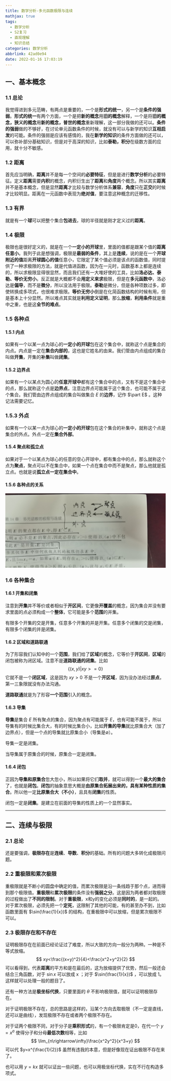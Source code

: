 ```yaml
---
title: 数学分析-多元函数极限与连续
mathjax: true
tags:
  - 数学分析
  - S2复习
  - 直观理解
  - 知识总结
categories: 数学分析
abbrlink: 42ad0e94
date: 2022-01-16 17:03:19
---
```


## 一、基本概念

### 1.1 总论

我觉得进到多元范畴，有两点是重要的，一个是**形式的统一**，另一个是**条件的强弱**。**形式的统一**有两个方面，一个是把**新的概念**用**旧的概念**解释，一个是将**旧的概念，狭义的概念**用**新的概念，普世的概念**重新理解，这一部分我做的还可以。**条件的强弱**做的不够好，在讨论单元函数条件的时候，就没有可以与新学的知识**互相启发**的可能。条件的强弱是应该有感情的，我在**新学的知识**的条件方面做的还可以，可以弥补部分基础知识，但是对于高深的知识，比如**泰勒，积分**在级数方面的应用，就十分不敏感。

### 1.2 距离

首先应当明确，**距离**并不是每一个空间的**必要特征**，但是是进行**数学分析**的必要特征。定义**距离**需要**内积**的概念，内积衍生出了**距离**和**角度**两个概念。所以其实**距离**并不是基本概念，但是显然**距离**才比较与数学分析体系**兼容**，**角度**只在**正交**的时候才比较明显。距离在一元函数中表现为**绝对值**，要注意这种概念的迁移性。

### 1.3 有界

就是有一个**球**可以把整个集合**包进去**，球的半径就是刚才定义过的**距离**。

### 1.4 极限

极限也是很好定义的，就是在一个**一定小的开球**里，里面的值都是跟某个值的**距离任意小**。我列于此是想强调，极限是**最弱的条件**，其上是**连续**，说的是在一个**开球附近的值**距离**开球圆心的值**任意小，它限定了某个值必须是该点的函数值，同时提供了一种求极限的方法，就是代值进函数，因为在一元时，函数基本上都是连续的，所以求极限显得很显然，而且我们还有一大堆好使的工具，比如**洛必达、泰勒、等价无穷小**。反正就是大概都不会**用定义来求**极限，但是在**多元函数中**，洛必达是**偏导**，而不是**微分**，所以没法用于极限。**泰勒**是微分，但是各种项数过多，即使转换成多项式，也很难求极限。**等价无穷小**倒是在化简函数结构的时候有用，但是基本上十分显然。所以难点其实就是**利用定义证明**，那么**放缩**，**利用条件**就是重中之重，也是这**全节的难点**。

### 1.5 各种点

#### 1.5.1 内点

如果有一个以某一点为球心的**一定小的开球**包在这个集合中，就称这个点是集合的内点。内点是一定在**集合内部的**，这也是它姓名的由来。我们管由内点组成的集合叫做**开集**，开集的**补集**叫做**闭集**。

#### 1.5.2 边界点

如果有一个以某点为圆心的**任意开球中**都有这个集合中的点，又有不是这个集合中的点，那么就称这个点是**边界点**，注意边界点可能属于这个集合，也可能不属于这个集合。我们管由边界点组成的集合叫做集合 $E$ 的**边界**，记作 $\part E$ 。这种记法需要记忆。

### 1.5.3 外点

如果有一个以某一点为球心的**一定小的开球**包在这个集合的补集中，就称这个点是集合的外点。外点一定在**集合外部**。

#### 1.5.4 聚点和孤立点

如果对于一个以某点为球心的任意的空心开球中，都有集合中的点，那么就称这个点为**聚点**，聚点可以不在集合中，如果一个点在集合中而不是聚点，那么他就是孤立点。也就是说**孤立点一定在集合中**。

#### 1.5.6 各种点的关系

![](数学分析-多元函数极限与连续/微信图片_20210513192620.jpg)

### 1.6 各种集合

#### 1.6.1 开集和闭集

注意到**开集**并不等价或者相似于**开区间**，它更像**开覆盖**的概念，因为集合并没有要求里面的点必须构成一个**整体**，它可能是多个**范围**的并集。

有限多个开集的交是开集，任意多个开集的并是开集。任意多个闭集的交是闭集，有限多个闭集的并是闭集。

#### 1.6.2 区域和道路联通

为了形容我们认知中的一个**范围**，我们给了**区域**的概念，它等价于**开区间**，**区域**的闭包被称为闭区域。注意不是**道路联通的闭集**。比如
$$
\{(x,y)|xy>=0\}
$$
它就不是一个**闭区域**，这是因为 $xy>0$ 不是一个**开区域**，因为没办法经过**原点**，第一三象限就没有办法沟通。

**道路联通**就是为了形容**一个范围**引入的概念。

#### 1.6.3 导集

**导集**是集合 $E$ 所有聚点的集合，因为聚点有可能属于 $E$，也有可能不属于，所以导集有的时候比集合大，有的时候比集合小，比如**开集的导集**就比原集合大（加了边界点），但是一个点的导集就比原集合小（导集是∅）。

导集一定是闭集。

当导集属于原集合的时候，原集合一定是闭集。

#### 1.6.4 闭包

正因为**导集和原集合**忽大忽小，所以如果将它们**取并**，就可以得到一个**最大的集合**了，也就是**闭包**。**闭包**的抽象意思大概是**由原集合拓展出来的，具有某种性质的集合**。所以他一定**比原集合大（不小）**，且具有**闭集**的性质。

闭包一定是**闭集**。是建立在前面的导集的性质上的一个显然事实。

-----



## 二、连续与极限

### 2.1 总论

还是要强调，**极限存在**是**连续**、**导数**、**积分**的基础。所有的问题大多转化成极限问题。

### 2.2 重极限和累次极限

重极限就是不断小的圆盘中确定的值，而累次极限是沿一条线趋于那个点，进而得到那个极限值。**重极限**和**累次极限**的条件没有**强弱之分**。这是因为两者都对取极限的过程做出了**不同的限制**。对于**重极限**，x和y的变化必须是**同时的**，是一起的。对于累次极限，必须先把一个**定死**，这限制了其他的可能，有的甚至办不到，比如函数里面有 $\sin(\frac{1}{x})$ 的结构，在重极限中可以放缩，但是累次极限不可以。

### 2.3 极限存在和不存在

证明极限存在在前面已经论证过了难度，所以大致的方向一般分为两种。一种是不等式放缩。
$$
xy<\frac{(x+y)^2}{4}<\frac{x^2+y^2}{2}
$$
可以看得到，代表**距离**的平方和是在最后的，这为放缩提供了优势，然后一般还会结合三角函数，对于 $\sin x$ 可以放成 x ；对于 $\sin(\frac{1}{x})$ ，可以放成 1。这样就可以处理一般的题目了。

还有一种方法是**极坐标代换**，只要里面的 $\theta$ 不影响极限值，就可以证明极限存在。

对于证明极限不存在，总的思路是这样的，沿某个方向去取极限（不一定是直线，还可以是曲线），发现极限不存在或者两个极限不存在。

对于证两个极限不同，对于分子是**乘积形式**的，有一个极限肯定是0，在代一个 $y=x^a$ 使得分子和分母**最低次数**相等，比如
$$
\lim_{n\rightarrow\infty}\frac{x^2y^2}{x^3+y}
$$
可以代 $y=x^{\frac{1}{2}}$ 虽然有违我的本意，但是好像现在证出极限不存在来了。

也可以用 $y=kx$ 就可以证出一些问题，也可以用极坐标代换，实在不行在构造多项式。